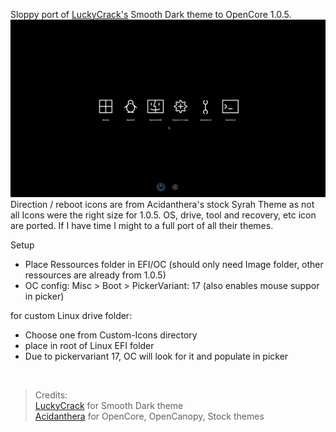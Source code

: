 Sloppy port of [LuckyCrack's](https://github.com/LuckyCrack/OpenCore-Themes) Smooth Dark theme to OpenCore 1.0.5.
![image](Screen_SmoothDark.png)
Direction / reboot icons are from Acidanthera's stock Syrah Theme as not all Icons were the right size for 1.0.5.
OS, drive, tool and recovery, etc icon are ported.
If I have time I might to a full port of all their themes.

Setup
- Place Ressources folder in EFI/OC (should only need Image folder, other ressources are already from 1.0.5)
- OC config: Misc > Boot > PickerVariant: 17 (also enables mouse suppor in picker)
  
for custom Linux drive folder: 
- Choose one from Custom-Icons directory
- place in root of Linux EFI folder
- Due to pickervariant 17, OC will look for it and populate in picker


<br>

> Credits:
<br> [LuckyCrack](https://github.com/LuckyCrack/) for Smooth Dark theme
<br> [Acidanthera](https://github.com/acidanthera) for OpenCore, OpenCanopy, Stock themes
